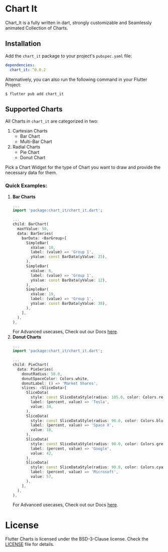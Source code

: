 <!-- TODO: Add Banners Above Here -->
# Chart It

Chart_It is a fully written in dart, strongly customizable and Seamlessly animated Collection of Charts.

## Installation
Add the `chart_it` package to your project's `pubspec.yaml` file:
```yaml
dependencies:
  chart_it: ^0.0.2
```
Alternatively, you can also run the following command in your Flutter Project:
```shell
$ flutter pub add chart_it
```

## Supported Charts
All Charts in `chart_it` are categorized in two:

1. Cartesian Charts
   * Bar Chart
   * Multi-Bar Chart
2. Radial Charts
   * Pie Chart
   * Donut Chart

Pick a Chart Widget for the type of Chart you want to draw and provide the necessary data for them.

### Quick Examples:
1. **Bar Charts**
   ```dart
   ...
   import 'package:chart_it/chart_it.dart';
   
   ...
   child: BarChart(
     maxYValue: 50,
     data: BarSeries(  
       barData: <BarGroup>[
         SimpleBar(  
           xValue: 10,  
           label: (value) => 'Group 1',  
           yValue: const BarData(yValue: 25),  
         ),  
         SimpleBar(  
           xValue: 6,  
           label: (value) => 'Group 1',  
           yValue: const BarData(yValue: 12),  
         ),  
         SimpleBar(  
           xValue: 19,  
           label: (value) => 'Group 1',  
           yValue: const BarData(yValue: 38),  
         ),
       ],  
     ),
   ),
   ```
   For Advanced usecases, Check out our Docs [here]().
2. **Donut Charts**
   ```dart
   ...
   import 'package:chart_it/chart_it.dart';
   
   ...
   child: PieChart(
     data: PieSeries(
       donutRadius: 50.0,  
       donutSpaceColor: Colors.white,  
       donutLabel: () => 'Market Shares',
       slices: <SliceData>[
         SliceData(  
           style: const SliceDataStyle(radius: 105.0, color: Colors.red),  
           label: (percent, value) => 'Tesla',  
           value: 34,  
         ),
         SliceData(  
           style: const SliceDataStyle(radius: 90.0, color: Colors.blueGrey),  
           label: (percent, value) => 'Space X',  
           value: 18,  
         ),
         SliceData(  
           style: const SliceDataStyle(radius: 90.0, color: Colors.green),  
           label: (percent, value) => 'Google',  
           value: 42,  
         ),  
         SliceData(  
           style: const SliceDataStyle(radius: 90.0, color: Colors.cyanAccent),  
           label: (percent, value) => 'Microsoft',  
           value: 57,  
         ),
       ],
     ),
   ),
   ```
   For Advanced usecases, Check out our Docs [here]().

# License

Flutter Charts is licensed under the BSD-3-Clause license. Check
the [LICENSE](https://github.com/wednesday-solutions/flutter-charts/blob/dev/LICENSE) file for
details.
